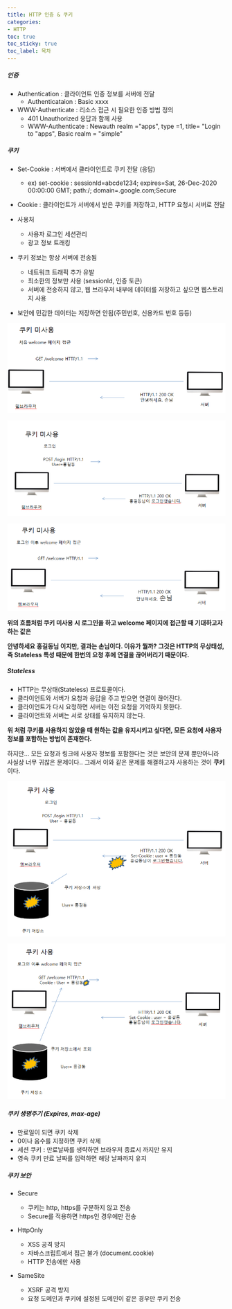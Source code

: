 ```yaml
---
title: HTTP 인증 & 쿠키
categories:
- HTTP
toc: true
toc_sticky: true
toc_label: 목차
---
```












##### 인증

* Authentication : 클라이언트 인증 정보를 서버에 전달
  * Authenticataion : Basic xxxx
* WWW-Authenticate : 리소스 접근 시 필요한 인증 방법 정의
  * 401 Unauthorized 응답과 함께 사용
  * WWW-Authenticate : Newauth realm ="apps", type =1, title= "Login to \"apps", Basic realm = "simple"





##### 쿠키

* Set-Cookie : 서버에서 클라이언트로 쿠키 전달 (응답)
  * ex) set-cookie : sessionId=abcde1234; expires=Sat, 26-Dec-2020 00:00:00 GMT; path:/;  domain=.google.com;Secure
* Cookie : 클라이언트가 서버에서 받은 쿠키를 저장하고, HTTP 요청시 서버로 전달

* 사용처
  * 사용자 로그인 세션관리
  * 광고 정보 트래킹

* 쿠키 정보는 항상 서버에 전송됨
  * 네트워크 트래픽 추가 유발
  * 최소한의 정보만 사용 (sessionId, 인증 토큰)
  * 서버에 전송하지 않고, 웹 브라우저 내부에 데이터를 저장하고 싶으면 웹스토리지 사용

* 보안에 민감한 데이터는 저장하면 안됨(주민번호, 신용카드 번호 등등)



![image-20210131073338383](../../assets/images/2021-01-31-http-7/image-20210131073338383.png)



![image-20210131073418798](../../assets/images/2021-01-31-http-7/image-20210131073418798.png)

![image-20210131073525924](../../assets/images/2021-01-31-http-7/image-20210131073525924.png)



**위의 흐름처럼 쿠키 미사용 시 로그인을 하고 welcome 페이지에 접근할 때 기대하고자 하는 값은**

 **안녕하세요 홍길동님 이지만, 결과는 손님이다. 이유가 뭘까? 그것은 HTTP의 무상태성, 즉 Stateless 특성 때문에 한번의 요청 후에 연결을 끊어버리기 때문이다.** 

##### Stateless

* HTTP는 무상태(Stateless) 프로토콜이다.
* 클라이언트와 서버가 요청과 응답을 주고 받으면 연결이 끊어진다.
* 클라이언트가 다시 요청하면 서버는 이전 요청을 기억하지 못한다.
* 클라이언트와 서버는 서로 상태를 유지하지 않는다.



**위 처럼 쿠키를 사용하지 않았을 때 원하는 값을 유지시키고 싶다면, 모든 요청에 사용자 정보를 포함하는 방법이 존재한다.**

하지만... 모든 요청과 링크에 사용자 정보를 포함한다는 것은 보안의 문제 뿐만아니라 사실상 너무 귀찮은 문제이다.. 그래서 이와 같은 문제를 해결하고자 사용하는 것이 **쿠키**이다.



![image-20210131074402651](../../assets/images/2021-01-31-http-7/image-20210131074402651.png)





![image-20210131074556570](../../assets/images/2021-01-31-http-7/image-20210131074556570.png)



##### 쿠키 생명주기 (Expires, max-age)

* 만료일이 되면 쿠키 삭제
* 0이나 음수를 지정하면 쿠키 삭제
* 세션 쿠키 : 만료날짜를 생략하면 브라우저 종료시 까지만 유지
* 영속 쿠키 만료 날짜를 입력하면 해당 날짜까지 유지



##### 쿠키 보안 

* Secure
  * 쿠키는 http, https를 구분하지 않고 전송
  * Secure를 적용하면 https인 경우에만 전송
* HttpOnly
  * XSS 공격 방지
  * 자바스크립트에서 접근 불가 (document.cookie)
  * HTTP 전송에만 사용

* SameSite

  * XSRF 공격 방지
  * 요청 도메인과 쿠키에 설정된 도메인이 같은 경우만 쿠키 전송

  
